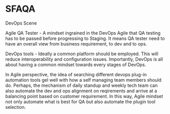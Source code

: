# SFAQA

DevOps Scene

Agile QA Tester - A mindset ingrained in the DevOps Agile that QA testing has to be passed before progressing to Staging.  It means QA tester need to have an overall view from business requirement, to dev and to ops.

DevOps tools - Ideally a common platform should be employed.  This will reduce interoperability and configuration issues.  Importantly, DevOps is all about having a common mindset towards every stages of DevOps.

In Agile perspective, the idea of searching different devops plug-in automation tools gel well with how a self managing team members should do.  Perhaps, the mechanism of daily standup and weekly tech team can also automate the dev and ops alignment on reqirements and arrive at a balancing point based on customer requirement.  In this way, Agile mindset not only automate what is best for QA but also automate the plugin tool selection.
